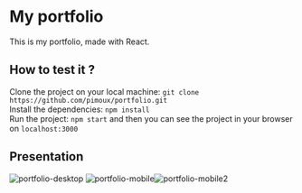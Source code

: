 # My portfolio

This is my portfolio, made with React.

## How to test it ?

Clone the project on your local machine: ```git clone https://github.com/pimoux/portfolio.git``` <br />
Install the dependencies: ```npm install``` <br />
Run the project: ```npm start``` and then you can see the project in your browser on ```localhost:3000``` <br />

## Presentation

![portfolio-desktop](https://user-images.githubusercontent.com/68294949/155367775-8408e998-4197-4df5-955b-1689d3afa162.png)
![portfolio-mobile](https://user-images.githubusercontent.com/68294949/155367750-4cab3af6-58da-4511-be5e-0a3f3c1a4b7f.png)![portfolio-mobile2](https://user-images.githubusercontent.com/68294949/155536923-18ef29d8-58b8-4322-8c4c-30a8c97eaed4.png)
